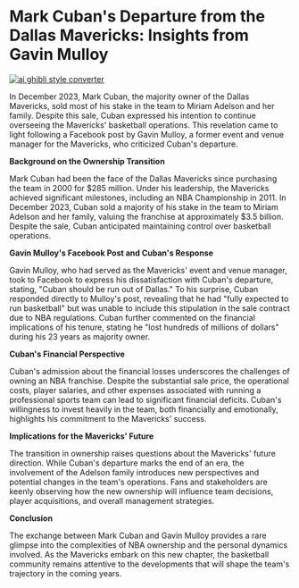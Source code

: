 # Mark Cuban's Departure from the Dallas Mavericks: Insights from Gavin Mulloy

[![ai ghibli style converter](https://i.imgur.com/dwt8Y5G.gif)](https://witbeam.net/slzx)

In December 2023, Mark Cuban, the majority owner of the Dallas Mavericks, sold most of his stake in the team to Miriam Adelson and her family. Despite this sale, Cuban expressed his intention to continue overseeing the Mavericks' basketball operations. This revelation came to light following a Facebook post by Gavin Mulloy, a former event and venue manager for the Mavericks, who criticized Cuban's departure.

**Background on the Ownership Transition**

Mark Cuban had been the face of the Dallas Mavericks since purchasing the team in 2000 for $285 million. Under his leadership, the Mavericks achieved significant milestones, including an NBA Championship in 2011. In December 2023, Cuban sold a majority of his stake in the team to Miriam Adelson and her family, valuing the franchise at approximately $3.5 billion. Despite the sale, Cuban anticipated maintaining control over basketball operations.

**Gavin Mulloy's Facebook Post and Cuban's Response**

Gavin Mulloy, who had served as the Mavericks' event and venue manager, took to Facebook to express his dissatisfaction with Cuban's departure, stating, "Cuban should be run out of Dallas." To his surprise, Cuban responded directly to Mulloy's post, revealing that he had "fully expected to run basketball" but was unable to include this stipulation in the sale contract due to NBA regulations. Cuban further commented on the financial implications of his tenure, stating he "lost hundreds of millions of dollars" during his 23 years as majority owner.

**Cuban's Financial Perspective**

Cuban's admission about the financial losses underscores the challenges of owning an NBA franchise. Despite the substantial sale price, the operational costs, player salaries, and other expenses associated with running a professional sports team can lead to significant financial deficits. Cuban's willingness to invest heavily in the team, both financially and emotionally, highlights his commitment to the Mavericks' success.

**Implications for the Mavericks' Future**

The transition in ownership raises questions about the Mavericks' future direction. While Cuban's departure marks the end of an era, the involvement of the Adelson family introduces new perspectives and potential changes in the team's operations. Fans and stakeholders are keenly observing how the new ownership will influence team decisions, player acquisitions, and overall management strategies.

**Conclusion**

The exchange between Mark Cuban and Gavin Mulloy provides a rare glimpse into the complexities of NBA ownership and the personal dynamics involved. As the Mavericks embark on this new chapter, the basketball community remains attentive to the developments that will shape the team's trajectory in the coming years.